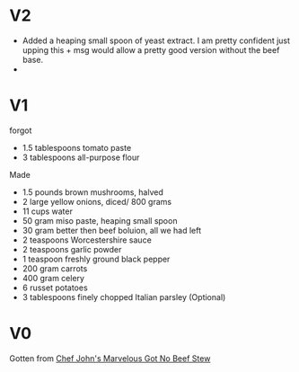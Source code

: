 # V2 
- Added a heaping small spoon of yeast extract. I am pretty confident just upping this + msg would allow a pretty good version without the beef base.
- 


# V1 
forgot
- 1.5 tablespoons tomato paste
- 3 tablespoons all-purpose flour

Made
- 1.5 pounds brown mushrooms, halved
- 2 large yellow onions, diced/ 800 grams
- 11 cups water
- 50 gram miso paste, heaping small spoon
- 30 gram better then beef boluion, all we had left
- 2 teaspoons Worcestershire sauce
- 2 teaspoons garlic powder
- 1 teaspoon freshly ground black pepper
- 200 gram carrots
- 400 gram celery
- 6 russet potatoes
- 3 tablespoons finely chopped Italian parsley (Optional)


# V0
Gotten from [Chef John's Marvelous Got No Beef Stew](https://www.allrecipes.com/recipe/8472977/got-no-beef-stew/)
<!-- - 2 tablespoons vegetable oil -->
<!-- - 2 tablespoons unsalted butter -->
<!-- - 1 pound brown mushrooms, halved -->
<!-- - 1 teaspoon kosher salt, plus more to taste -->
<!-- - 1 large yellow onion, diced -->
<!-- - 1 tablespoon tomato paste -->
<!-- - 2 tablespoons all-purpose flour -->
<!-- - 7 cups water -->
<!-- - 2 tablespoons yellow miso paste -->
<!-- - 2 tablespoons beef base (such as Better than Bouillon®) -->
<!-- - 1 large bay leaf -->
<!-- - 1 teaspoon Worcestershire sauce -->
<!-- - 1 teaspoon garlic powder -->
<!-- - ½ teaspoon freshly ground black pepper -->
<!-- - ¼ teaspoon dried rosemary -->
<!-- - ¼ teaspoon dried thyme -->
<!-- - 1 pinch cayenne pepper -->
<!-- - 4 carrots, peeled and cut into 1-inch pieces -->
<!-- - 4 ribs celery, cut into 1-inch pieces -->
<!-- - 4 russet potatoes, peeled and quartered -->
<!-- - 2 tablespoons finely chopped Italian parsley (Optional) -->
